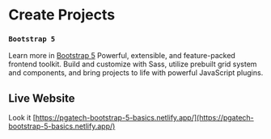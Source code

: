 # Create Projects

### `Bootstrap 5`

Learn more in [Bootstrap 5](https://getbootstrap.com/) Powerful, extensible, and feature-packed frontend toolkit. Build and customize with Sass, utilize prebuilt grid system and components, and bring projects to life with powerful JavaScript plugins.

## Live Website

Look it [https://pgatech-bootstrap-5-basics.netlify.app/](https://pgatech-bootstrap-5-basics.netlify.app/)
